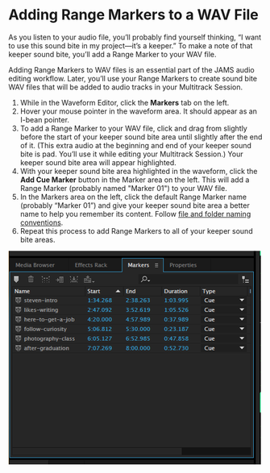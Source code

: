 # Adding Range Markers to a WAV File

As you listen to your audio file, you’ll probably find yourself thinking, “I want to use this sound bite in my project—it’s a keeper.” To make a note of that keeper sound bite, you’ll add a Range Marker to your WAV file.

Adding Range Markers to WAV files is an essential part of the JAMS audio editing workflow. Later, you’ll use your Range Markers to create sound bite WAV files that will be added to audio tracks in your Multitrack Session.

1. While in the Waveform Editor, click the **Markers** tab on the left.
2. Hover your mouse pointer in the waveform area. It should appear as an I-bean pointer.
3. To add a Range Marker to your WAV file, click and drag from slightly before the start of your keeper sound bite area until slightly after the end of it. \(This extra audio at the beginning and end of your keeper sound bite is pad. You’ll use it while editing your Multitrack Session.\) Your keeper sound bite area will appear highlighted.
4. With your keeper sound bite area highlighted in the waveform, click the **Add Cue Marker** button in the Marker area on the left. This will add a Range Marker \(probably named "Marker 01"\) to your WAV file.
5. In the Markers area on the left, click the default Range Marker name \(probably “Marker 01”\) and give your keeper sound bite area a better name to help you remember its content. Follow [file and folder naming conventions](https://jjloomis.gitbooks.io/file-and-folder-management/content/file-and-folder-naming-conventions.html).
6. Repeat this process to add Range Markers to all of your keeper sound bite areas.

![Range Markers in the Markers panel.](/assets/adding-range-markers.png)


